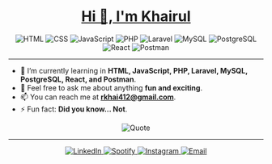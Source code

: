 <h1 align="center">
  <a href="#" class="animated-greeting">Hi 👋, I'm Khairul</a>
</h1>

<p align="center">
  <img src="https://img.shields.io/badge/HTML-E34F26?style=for-the-badge&logo=html5&logoColor=white" alt="HTML">
  <img src="https://img.shields.io/badge/CSS-1572B6?style=for-the-badge&logo=css3&logoColor=white" alt="CSS">
  <img src="https://img.shields.io/badge/JavaScript-F7DF1E?style=for-the-badge&logo=javascript&logoColor=black" alt="JavaScript">
  <img src="https://img.shields.io/badge/PHP-777BB4?style=for-the-badge&logo=php&logoColor=white" alt="PHP">
  <img src="https://img.shields.io/badge/Laravel-FF2D20?style=for-the-badge&logo=laravel&logoColor=white" alt="Laravel">
  <img src="https://img.shields.io/badge/MySQL-4479A1?style=for-the-badge&logo=mysql&logoColor=white" alt="MySQL">
  <img src="https://img.shields.io/badge/PostgreSQL-336791?style=for-the-badge&logo=postgresql&logoColor=white" alt="PostgreSQL">
  <img src="https://img.shields.io/badge/React-61DAFB?style=for-the-badge&logo=react&logoColor=black" alt="React">
  <img src="https://img.shields.io/badge/Postman-FF6C37?style=for-the-badge&logo=postman&logoColor=white" alt="Postman">
</p>

---

- 🌱 I’m currently learning in **HTML, JavaScript, PHP, Laravel, MySQL, PostgreSQL, React, and Postman**.
- 💬 Feel free to ask me about anything **fun and exciting**.
- 📫 You can reach me at **rkhai412@gmail.com**.
- ⚡ Fun fact: **Did you know... Not**.

<p align="center">
  <img src="https://img.shields.io/badge/-The%20only%20way%20to%20do%20great%20work%20is%20to%20love%20what%20you%20do.-brightgreen?style=for-the-badge" alt="Quote">
</p>

---

<p align="center">
  <a href="https://linkedin.com/in/yourprofile" target="_blank">
    <img src="https://img.shields.io/badge/LinkedIn-0A66C2?style=for-the-badge&logo=linkedin&logoColor=white" alt="LinkedIn">
  </a>
  <a href="https://open.spotify.com/user/yourprofile" target="_blank">
    <img src="https://img.shields.io/badge/Spotify-1DB954?style=for-the-badge&logo=spotify&logoColor=white" alt="Spotify">
  </a>
  <a href="https://instagram.com/yourprofile" target="_blank">
    <img src="https://img.shields.io/badge/Instagram-E4405F?style=for-the-badge&logo=instagram&logoColor=white" alt="Instagram">
  </a>
  <a href="mailto:rkhai412@gmail.com">
    <img src="https://img.shields.io/badge/Email-D14836?style=for-the-badge&logo=gmail&logoColor=white" alt="Email">
  </a>
</p>
